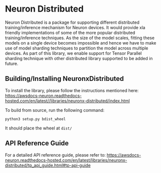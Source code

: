 # Neuron Distributed

Neuron Distributed is a package for supporting different distributed training/inference mechanism for Neuron devices. It would provide xla friendly implementations of some of the more popular distributed training/inference techniques. As the size of the model scales, fitting these models on a single device becomes impossible and hence we have to make use of model sharding techniques to partition the model across multiple devices. As part of this library, we enable support for Tensor Parallel sharding technique with other distributed library supported to be added in future.

## Building/Installing NeuronxDistributed

To install the library, please follow the instructions mentioned here: https://awsdocs-neuron.readthedocs-hosted.com/en/latest//libraries/neuronx-distributed/index.html

To build from source, run the following command:

```
python3 setup.py bdist_wheel
```

It should place the wheel at `dist/`

## API Reference Guide

For a detailed API reference guide, please refer to: https://awsdocs-neuron.readthedocs-hosted.com/en/latest/libraries/neuronx-distributed/tp_api_guide.html#tp-api-guide


